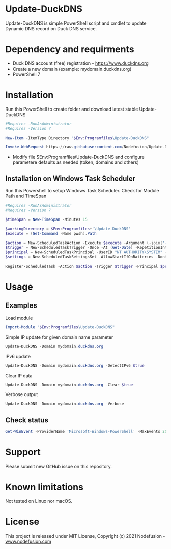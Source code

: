 # Update-DuckDNS

Update-DuckDNS is simple PowerShell script and cmdlet to update Dynamic DNS record on Duck DNS service.

# Dependency and requirments

* Duck DNS account (free) registration - https://www.duckdns.org
* Create a new domain (example: mydomain.duckdns.org) 
* PowerShell 7

# Installation

Run this PowerShell to create folder and download latest stable Update-DuckDNS

```powershell
#Requires -RunAsAdministrator
#Requires -Version 7

New-Item -ItemType Directory "$Env:Programfiles\Update-DuckDNS"

Invoke-WebRequest https://raw.githubusercontent.com/Nodefusion/Update-DuckDNS/main/Update-DuckDNS.psm1 -OutFile $Env:Programfiles\Update-DuckDNS\Update-DuckDNS.psm1
```

* Modify file $Env:Programfiles\Update-DuckDNS and configure parametere defaults as needed (token, domains and others)

## Installation on Windows Task Scheduler

Run this Powershell to setup Windows Task Scheduler. Check for Module Path and TimeSpan

```powershell
#Requires -RunAsAdministrator
#Requires -Version 7

$timeSpan = New-TimeSpan -Minutes 15

$workingDirectory = $Env:Programfiles+'\Update-DuckDNS'
$execute = (Get-Command -Name pwsh).Path

$action = New-ScheduledTaskAction -Execute $execute -Argument (-join('-NonInteractive -NoLogo -NoProfile -WorkingDirectory "', $workingDirectory, '" -Command "Import-Module -Force -Name ./ && Update-DuckDNS"'))
$trigger = New-ScheduledTaskTrigger -Once -At (Get-Date) -RepetitionInterval $timespan
$principal = New-ScheduledTaskPrincipal -UserID "NT AUTHORITY\SYSTEM" -LogonType ServiceAccount
$settings = New-ScheduledTaskSettingsSet -AllowStartIfOnBatteries -DontStopIfGoingOnBatteries -RunOnlyIfNetworkAvailable -DontStopOnIdleEnd -MultipleInstances IgnoreNew

Register-ScheduledTask -Action $action -Trigger $trigger -Principal $principal -Settings $settings -TaskName "Update-DuckDNS" -Description "Updates the IP address of your Duck DNS domain(s)."
```

# Usage

## Examples

Load module

```powershell
Import-Module "$Env:Programfiles\Update-DuckDNS"
```

Simple IP update for given domain name parameter

```powershell
Update-DuckDNS -Domain mydomain.duckdns.org
```

IPv6 update

```powershell
Update-DuckDNS -Domain mydomain.duckdns.org -DetectIPv6 $true
```

Clear IP data

```powershell
Update-DuckDNS -Domain mydomain.duckdns.org -Clear $true
```

Verbose output

```powershell
Update-DuckDNS -Domain mydomain.duckdns.org -Verbose
```

## Check status

```powershell
Get-WinEvent -ProviderName 'Microsoft-Windows-PowerShell' -MaxEvents 20 | Where Id -eq 4104
```

# Support

Please submit new GitHub issue on this repository.

# Known limitations

Not tested on Linux nor macOS.

# License

This project is released under MIT License, Copyright (c) 2021 Nodefusion - www.nodefusion.com
